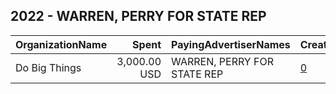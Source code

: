 ## 2022 - WARREN, PERRY FOR STATE REP 
|OrganizationName|Spent|PayingAdvertiserNames|CreativeUrls|Impressions|Genders|AgeBrackets|CountryCodes|BillingAddresses|CandidateBallotInformation|
|:---|---:|:---|:---|---:|:---|:---|:---|:---|:---|
|Do Big Things|3,000.00 USD|WARREN, PERRY FOR STATE REP|[0](https://www.snap.com/political-ads/asset/39344d9430c952718b364b9f633a6e0998922e2e7bd79042ee5bdd9e014ebaff?mediaType=jpeg)|449,818||18+|united states|"PO Box 128,Mill Valley,94942,US"|Perry Warren|
